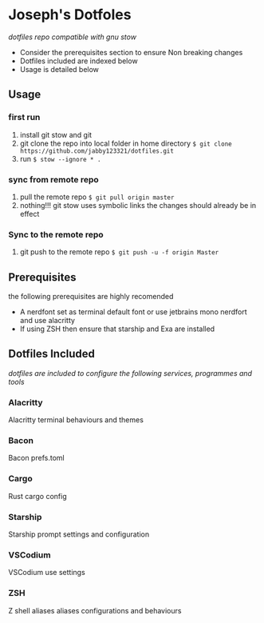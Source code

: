 # Joseph's Dotfoles
*dotfiles repo compatible with gnu stow*
- Consider the prerequisites section to ensure Non breaking changes
- Dotfiles included are indexed below
- Usage is detailed below

## Usage

### first run
1. install git stow and git
2. git clone the repo into local folder in home directory
	```$ git clone https://github.com/jabby123321/dotfiles.git```
3. run
	```$ stow --ignore * .```

### sync from remote repo
1. pull the remote repo
	```$ git pull origin master```
2. nothing!!! git stow uses symbolic links the changes should already be in effect

### Sync to the remote repo
1. git push to the remote repo
	```$ git push -u -f origin Master ```

## Prerequisites
the following prerequisites are highly recomended
- A nerdfont set as terminal default font or use jetbrains mono nerdfort and use alacritty
- If using ZSH then ensure that starship and Exa are installed

## Dotfiles Included
*dotfiles are included to configure the following services, programmes and tools*

### Alacritty
Alacritty terminal behaviours and themes

### Bacon
Bacon prefs.toml

### Cargo
Rust cargo config

### Starship
Starship prompt settings and configuration 

### VSCodium
VSCodium use settings

### ZSH
Z shell aliases aliases configurations and behaviours

